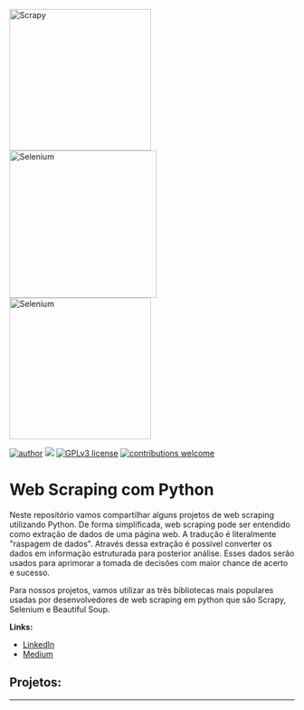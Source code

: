 <a href="https://scrapy.org/"><img src="https://bit.ly/3E8XQZ3" width="250" alt="Scrapy"/></a>
<a href="https://selenium.dev"><img src="https://bit.ly/3UcZWNe" width="260" alt="Selenium"/></a>
<a href="https://www.crummy.com/software/BeautifulSoup/bs4/doc/"><img src="https://bit.ly/3zRLi5Z" width="250" alt="Selenium"/></a>

[![author](https://img.shields.io/badge/author-jaomarcelofc-red.svg)](https://www.linkedin.com/in/joao-marcelo-fonseca-cunha) [![](https://img.shields.io/badge/python-3.7+-blue.svg)](https://www.python.org/downloads/release/python-365/) [![GPLv3 license](https://img.shields.io/badge/License-GPLv3-blue.svg)](http://perso.crans.org/besson/LICENSE.html) [![contributions welcome](https://img.shields.io/badge/contributions-welcome-brightgreen.svg?style=flat)](https://github.com/carlosfab/data_science/issues)


# Web Scraping com Python

Neste repositório vamos compartilhar alguns projetos de web scraping utilizando Python. De forma simplificada, web scraping pode ser entendido como extração de dados de uma página web. A tradução é literalmente "raspagem de dados". Através dessa extração é possível converter os dados em informação estruturada para posterior análise. Esses dados serão usados para aprimorar a tomada de decisões com maior chance de acerto e sucesso.

Para nossos projetos, vamos utilizar as três bibliotecas mais populares usadas por desenvolvedores de web scraping em python que são Scrapy, Selenium e Beautiful Soup. 


**Links:**

* [LinkedIn](https://www.linkedin.com/in/joão-marcelo-fonseca-cunha-097776a2/)
* [Medium](https://medium.com/@jmfonsecacunha)

## Projetos:


----


